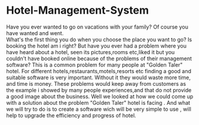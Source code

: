 # Hotel-Management-System
Have you ever wanted to go on vacations with your family? Of course you have wanted and went.   
What's the first thing you do when you choose the place you want to go? Is booking the hotel am i right? 
But have you ever had a problem where you have heard about a hotel, seen its pictures,rooms etc,liked it but you couldn't have booked online because of the problems of their management software? This is a common problem for many people at "Golden Taler" hotel. For different hotels,restaurants,motels,resorts etc finding a good and suitable software is very important. 
Without it they would waste more time, and time is money.
These problems would keep away from customers as the example i showed by many people experiences,and that do not provide a good image about the business.
Well we looked at how we could come up with a solution about the problem "Golden Taler" hotel is facing .
And what we will try to do is to create a software wich will be very simple to use , will help to upgrade the efficiency and progress of hotel.

